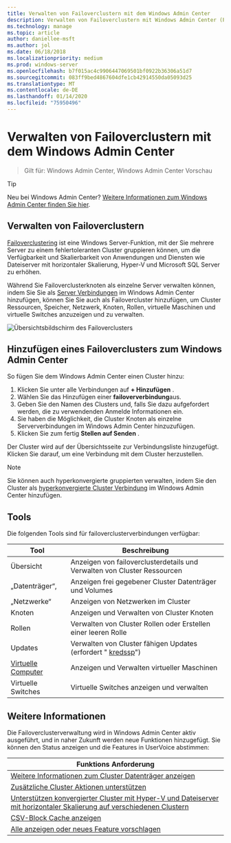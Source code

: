 ```yaml
---
title: Verwalten von Failoverclustern mit dem Windows Admin Center
description: Verwalten von Failoverclustern mit Windows Admin Center (Project Honolulu)
ms.technology: manage
ms.topic: article
author: daniellee-msft
ms.author: jol
ms.date: 06/18/2018
ms.localizationpriority: medium
ms.prod: windows-server
ms.openlocfilehash: b7f015ac4c9906447069501bf0922b36306a51d7
ms.sourcegitcommit: 083ff9bed4867604dfe1cb42914550da05093d25
ms.translationtype: MT
ms.contentlocale: de-DE
ms.lasthandoff: 01/14/2020
ms.locfileid: "75950496"
---
```

# <a name="manage-failover-clusters-with-windows-admin-center"></a>Verwalten von Failoverclustern mit dem Windows Admin Center

>Gilt für: Windows Admin Center, Windows Admin Center Vorschau

> [!Tip]
> Neu bei Windows Admin Center?
> [Weitere Informationen zum Windows Admin Center finden Sie hier](../overview.md).

## <a name="managing-failover-clusters"></a>Verwalten von Failoverclustern
[Failoverclustering](https://docs.microsoft.com/windows-server/failover-clustering/failover-clustering-overview) ist eine Windows Server-Funktion, mit der Sie mehrere Server zu einem fehlertoleranten Cluster gruppieren können, um die Verfügbarkeit und Skalierbarkeit von Anwendungen und Diensten wie Dateiserver mit horizontaler Skalierung, Hyper-V und Microsoft SQL Server zu erhöhen.

Während Sie Failoverclusterknoten als einzelne Server verwalten können, indem Sie Sie als [Server Verbindungen](manage-servers.md) im Windows Admin Center hinzufügen, können Sie Sie auch als Failovercluster hinzufügen, um Cluster Ressourcen, Speicher, Netzwerk, Knoten, Rollen, virtuelle Maschinen und virtuelle Switches anzuzeigen und zu verwalten.

![Übersichtsbildschirm des Failoverclusters](../media/manage-failover-clusters/fcm-overview.png)

## <a name="adding-a-failover-cluster-to-windows-admin-center"></a>Hinzufügen eines Failoverclusters zum Windows Admin Center
So fügen Sie dem Windows Admin Center einen Cluster hinzu:

1. Klicken Sie unter alle Verbindungen auf **+ Hinzufügen** .
2. Wählen Sie das Hinzufügen einer **failoververbindung**aus.
3. Geben Sie den Namen des Clusters und, falls Sie dazu aufgefordert werden, die zu verwendenden Anmelde Informationen ein.
4. Sie haben die Möglichkeit, die Cluster Knoten als einzelne Serververbindungen im Windows Admin Center hinzuzufügen.
5. Klicken Sie zum fertig **Stellen auf Senden** .

Der Cluster wird auf der Übersichtsseite zur Verbindungsliste hinzugefügt. Klicken Sie darauf, um eine Verbindung mit dem Cluster herzustellen.

> [!NOTE]
> Sie können auch hyperkonvergierte gruppierten verwalten, indem Sie den Cluster als [hyperkonvergierte Cluster Verbindung](manage-hyper-converged.md) im Windows Admin Center hinzufügen.

## <a name="tools"></a>Tools

Die folgenden Tools sind für failoverclusterverbindungen verfügbar:

| Tool | Beschreibung |
| ---- | ----------- |
| Übersicht | Anzeigen von failoverclusterdetails und Verwalten von Cluster Ressourcen |
| „Datenträger“, | Anzeigen frei gegebener Cluster Datenträger und Volumes |
| „Netzwerke“ | Anzeigen von Netzwerken im Cluster |
| Knoten | Anzeigen und Verwalten von Cluster Knoten |
| Rollen | Verwalten von Cluster Rollen oder Erstellen einer leeren Rolle |
| Updates | Verwalten von Cluster fähigen Updates (erfordert " [kredssp](../understand/faq.md#does-windows-admin-center-use-credssp)") |
| [Virtuelle Computer](manage-virtual-machines.md) | Anzeigen und Verwalten virtueller Maschinen |
| Virtuelle Switches | Virtuelle Switches anzeigen und verwalten |

## <a name="more-coming"></a>Weitere Informationen

Die Failoverclusterverwaltung wird in Windows Admin Center aktiv ausgeführt, und in naher Zukunft werden neue Funktionen hinzugefügt. Sie können den Status anzeigen und die Features in UserVoice abstimmen:

|Funktions Anforderung|
|-------|
| [Weitere Informationen zum Cluster Datenträger anzeigen](https://windowsserver.uservoice.com/forums/295071-management-tools/suggestions/31740424--cluster-more-disk-info-in-failover-cluster-manag) |
| [Zusätzliche Cluster Aktionen unterstützen](https://windowsserver.uservoice.com/forums/295071-management-tools/suggestions/33558076--fcm-full-csv-management-cycle-in-one-place) |
| [Unterstützen konvergierter Cluster mit Hyper-V und Dateiserver mit horizontaler Skalierung auf verschiedenen Clustern](https://windowsserver.uservoice.com/forums/295071-management-tools/suggestions/31729741--cluster-support-for-converged-architecture) |
| [CSV-Block Cache anzeigen](https://windowsserver.uservoice.com/forums/295071-management-tools/suggestions/31669477--cluster-csv-block-cache) |
| [Alle anzeigen oder neues Feature vorschlagen](https://windowsserver.uservoice.com/forums/295071/filters/top?category_id=319162&query=%5Bcluster%5D) |